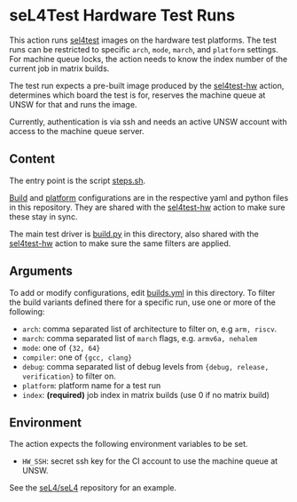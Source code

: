 <!--
     Copyright 2021, Proofcraft Pty Ltd

     SPDX-License-Identifier: CC-BY-SA-4.0
-->

# seL4Test Hardware Test Runs

This action runs [sel4test] images on the hardware test platforms.
The test runs can be restricted to specific `arch`, `mode`, `march`,
and `platform` settings. For machine queue locks, the action needs to
know the index number of the current job in matrix builds.

The test run expects a pre-built image produced by the [sel4test-hw]
action, determines which board the test is for, reserves the machine
queue at UNSW for that and runs the image.

Currently, authentication is via ssh and needs an active UNSW account
with access to the machine queue server.

[sel4test]: https://github.com/seL4/sel4test
[sel4test-hw]: ../sel4test-hw/

## Content

The entry point is the script [steps.sh].

[Build] and [platform] configurations are in the respective yaml and python
files in this repository. They are shared with the [sel4test-hw] action to
make sure these stay in sync.

The main test driver is [build.py] in this directory, also shared with the
[sel4test-hw] action to make sure the same filters are applied.

[steps.sh]: ./steps.sh
[build.py]: ./build.py
[platform]: ../seL4-platforms/platforms.yml
[Build]: builds.yml

## Arguments

To add or modify configurations, edit [builds.yml][Build] in this
directory. To filter the build variants defined there for a specific run,
use one or more of the following:

- `arch`: comma separated list of architecture to filter on, e.g `arm, riscv`.
- `march`: comma separated list of `march` flags, e.g. `armv6a, nehalem`
- `mode`: one of `{32, 64}`
- `compiler`: one of `{gcc, clang}`
- `debug`: comma separated list of debug levels from `{debug, release,
  verification}`  to filter on.
- `platform`: platform name for a test run
- `index`: **(required)** job index in matrix builds (use 0 if no matrix build)

## Environment

The action expects the following environment variables to be set.

- `HW_SSH`: secret ssh key for the CI account to use the machine queue at UNSW.

See the [seL4/seL4](https://github.com/seL4/seL4) repository for an example.
